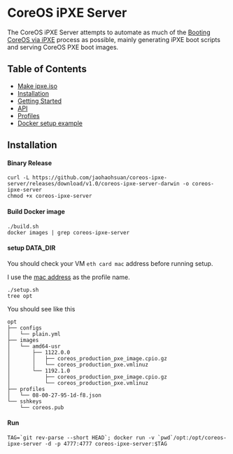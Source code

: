 # CoreOS iPXE Server

The CoreOS iPXE Server attempts to automate as much of the [Booting CoreOS via iPXE](https://coreos.com/docs/running-coreos/bare-metal/booting-with-ipxe/) process as possible, mainly generating iPXE boot scripts and serving CoreOS PXE boot images.

## Table of Contents

- [Make ipxe.iso](ipxe/README.md)
- [Installation](#installation)
- [Getting Started](docs/getting_started.md)
- [API](docs/api.md)
- [Profiles](docs/profiles.md)
- [Docker setup example](docs/docker.md)

## Installation

#### Binary Release

```
curl -L https://github.com/jaohaohsuan/coreos-ipxe-server/releases/download/v1.0/coreos-ipxe-server-darwin -o coreos-ipxe-server
chmod +x coreos-ipxe-server
```

#### Build Docker image

```
./build.sh
docker images | grep coreos-ipxe-server
```
#### setup DATA_DIR
You should check your VM `eth card mac` address before running setup.

I use the [mac address](ipxe/scripts/coreos-macd.ipxe#L5) as the profile name.
```
./setup.sh
tree opt
```
You should see like this
```
opt
├── configs
│   └── plain.yml
├── images
│   └── amd64-usr
│       ├── 1122.0.0
│       │   ├── coreos_production_pxe_image.cpio.gz
│       │   └── coreos_production_pxe.vmlinuz
│       └── 1192.1.0
│           ├── coreos_production_pxe_image.cpio.gz
│           └── coreos_production_pxe.vmlinuz
├── profiles
│   └── 08-00-27-95-1d-f8.json
└── sshkeys
    └── coreos.pub
```

#### Run

```
TAG=`git rev-parse --short HEAD`; docker run -v `pwd`/opt:/opt/coreos-ipxe-server -d -p 4777:4777 coreos-ipxe-server:$TAG
```
